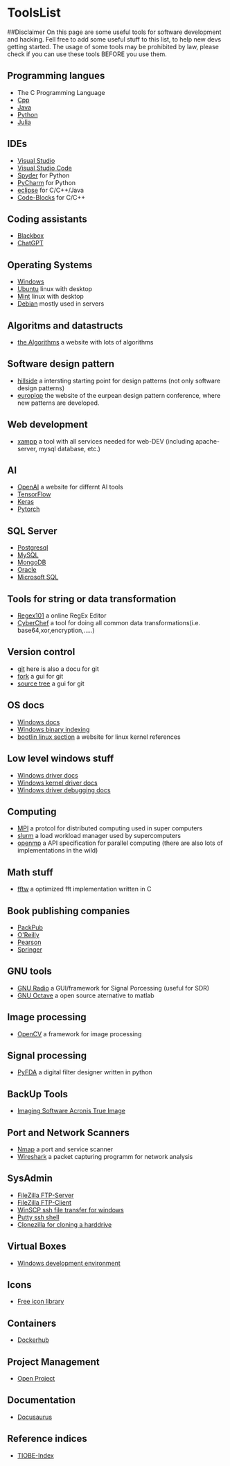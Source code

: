 # ToolsList
##Disclaimer
On this page are some useful tools for software development and hacking. Fell free to add some useful stuff to this list, to help new devs getting started. The usage of some tools may be prohibited by law, please check if you can use these tools BEFORE you use them.

## Programming langues
- The C Programming Language
- [Cpp](https://en.cppreference.com/w/)
- [Java](https://www.java.com)
- [Python](https://www.python.org/)
- [Julia](https://julialang.org/)

## IDEs
- [Visual Studio](https://visualstudio.microsoft.com/)
- [Visual Studio Code](https://code.visualstudio.com/)
- [Spyder](https://www.spyder-ide.org/) for Python
- [PyCharm](https://www.jetbrains.com/pycharm/) for Python
- [eclipse](https://www.eclipse.org/) for C/C++/Java
- [Code-Blocks](https://www.codeblocks.org/) for C/C++

## Coding assistants
- [Blackbox](https://www.useblackbox.io/)
- [ChatGPT](https://openai.com/blog/chatgpt/)

## Operating Systems
- [Windows](https://www.microsoft.com/en-us/windows/)
- [Ubuntu](https://ubuntu.com/) linux with desktop
- [Mint](https://linuxmint.com/) linux with desktop
- [Debian](https://www.debian.org/) mostly used in servers

## Algoritms and datastructs
- [the Algorithms](https://the-algorithms.com) a website with lots of algorithms

## Software design pattern
- [hillside](https://hillside.net/) a intersting starting point for design patterns (not only software design patterns)
- [europlop](https://www.europlop.net/) the website of the eurpean design pattern conference, where new patterns are developed.


## Web development
- [xampp](https://www.apachefriends.org/index.html) a tool with all services needed for web-DEV (including apache-server, mysql database, etc.)  

## AI
- [OpenAI](https://openai.com/) a website for differnt AI tools
- [TensorFlow](https://www.tensorflow.org/)
- [Keras](https://keras.io/)
- [Pytorch](https://pytorch.org/)

## SQL Server
- [Postgresql](https://www.postgresql.org/)
- [MySQL](https://www.mysql.com/)
- [MongoDB](https://www.mongodb.com)
- [Oracle](https://www.oracle.com/database/)
- [Microsoft SQL](https://www.microsoft.com/sql-server)

## Tools for string or data transformation
- [Regex101](https://regex101.com/) a online RegEx Editor 
- [CyberChef](https://gchq.github.io/CyberChef/) a tool for doing all common data transformations(i.e. base64,xor,encryption,.....)

## Version control
- [git](https://git-scm.com/) here is also a docu for git
- [fork](https://git-fork.com/) a gui for git
- [source tree](https://www.sourcetreeapp.com/) a gui for git

## OS docs
- [Windows docs](https://docs.microsoft.com/en-us/windows/)
- [Windows binary indexing](https://winbindex.m417z.com/)
- [bootlin linux section](https://elixir.bootlin.com/linux/latest/source) a website for linux kernel references

## Low level windows stuff
- [Windows driver docs](https://docs.microsoft.com/en-us/windows-hardware/drivers/)
- [Windows kernel driver docs](https://docs.microsoft.com/en-us/windows-hardware/drivers/kernel/)
- [Windows driver debugging docs](https://docs.microsoft.com/en-us/windows-hardware/drivers/devtest/)

## Computing
- [MPI](https://www.open-mpi.org/) a protcol for distributed computing used in super computers
- [slurm](https://slurm.schedmd.com/) a load workload manager used by supercomputers
- [openmp](https://www.openmp.org/) a API specification for parallel computing (there are also lots of implementations in the wild)

## Math stuff
- [fftw](http://fftw.org/) a optimized fft implementation written in C

## Book publishing companies
- [PackPub](https://www.packtpub.com/)
- [O'Reilly](https://www.oreilly.com/)
- [Pearson](https://www.pearson.com/)
- [Springer](https://www.springer.com)

## GNU tools
- [GNU Radio](https://www.gnuradio.org/) a GUI/framework for Signal Porcessing (useful for SDR)
- [GNU Octave](https://www.gnu.org/software/octave/index) a open source aternative to matlab

## Image processing
- [OpenCV](https://opencv.org/) a framework for image processing

## Signal processing
- [PyFDA](https://github.com/chipmuenk/pyfda) a digital filter designer written in python

## BackUp Tools
- [Imaging Software Acronis True Image](https://www.acronis.com/de-de/products/true-image/)

## Port and Network Scanners
- [Nmap](https://nmap.org/) a port and service scanner
- [Wireshark](https://www.wireshark.org/) a packet capturing programm for network analysis

## SysAdmin
- [FileZilla FTP-Server](https://filezilla-project.org/)
- [FileZilla FTP-Client](https://filezilla-project.org/)
- [WinSCP ssh file transfer for windows](https://winscp.net/eng/docs/start)
- [Putty ssh shell](https://www.putty.org/)
- [Clonezilla for cloning a harddrive](https://clonezilla.org/)

## Virtual Boxes
- [Windows development environment](https://developer.microsoft.com/en-us/windows/downloads/virtual-machines/)

## Icons 
- [Free icon library](https://freeicons.io/)

## Containers
- [Dockerhub](https://hub.docker.com/)

## Project Management
- [Open Project](https://www.openproject.org/)

## Documentation
- [Docusaurus](https://docusaurus.io/)

## Reference indices
- [TIOBE-Index](https://www.tiobe.com/tiobe-index/)